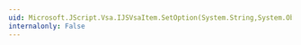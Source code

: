 ```yaml
---
uid: Microsoft.JScript.Vsa.IJSVsaItem.SetOption(System.String,System.Object)
internalonly: False
---
```

